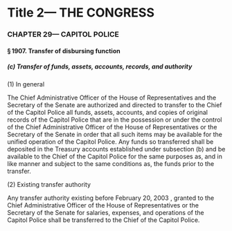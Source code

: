 
# Title 2— THE CONGRESS
### CHAPTER 29— CAPITOL POLICE
#### § 1907. Transfer of disbursing function
##### (c) Transfer of funds, assets, accounts, records, and authority

(1) In general

The Chief Administrative Officer of the House of Representatives and the Secretary of the Senate are authorized and directed to transfer to the Chief of the Capitol Police all funds, assets, accounts, and copies of original records of the Capitol Police that are in the possession or under the control of the Chief Administrative Officer of the House of Representatives or the Secretary of the Senate in order that all such items may be available for the unified operation of the Capitol Police. Any funds so transferred shall be deposited in the Treasury accounts established under subsection (b) and be available to the Chief of the Capitol Police for the same purposes as, and in like manner and subject to the same conditions as, the funds prior to the transfer.

(2) Existing transfer authority

Any transfer authority existing before February 20, 2003 , granted to the Chief Administrative Officer of the House of Representatives or the Secretary of the Senate for salaries, expenses, and operations of the Capitol Police shall be transferred to the Chief of the Capitol Police.
